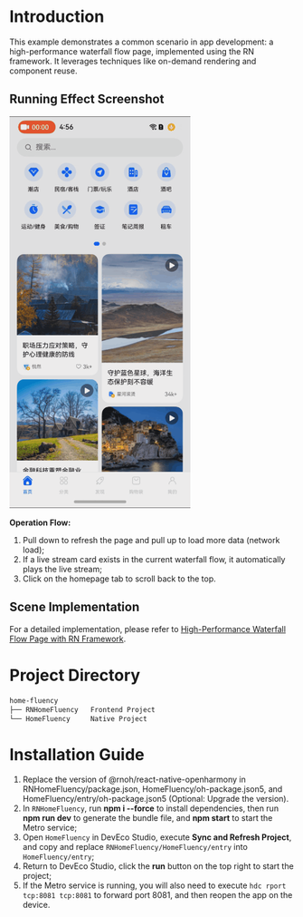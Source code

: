 # Introduction
This example demonstrates a common scenario in app development: a high-performance waterfall flow page, implemented using the RN framework. It leverages techniques like on-demand rendering and component reuse.

## Running Effect Screenshot
![](./RNHomeFluency/screenshots/home_fluency.gif)

**Operation Flow:**
1. Pull down to refresh the page and pull up to load more data (network load);
2. If a live stream card exists in the current waterfall flow, it automatically plays the live stream;
3. Click on the homepage tab to scroll back to the top.

## Scene Implementation
For a detailed implementation, please refer to [High-Performance Waterfall Flow Page with RN Framework](https://developer.huawei.com/consumer/cn/forum/topic/0202160237461682658).

# Project Directory

```
home-fluency
├── RNHomeFluency   Frontend Project
└── HomeFluency     Native Project
```

# Installation Guide
1. Replace the version of @rnoh/react-native-openharmony in RNHomeFluency/package.json, HomeFluency/oh-package.json5, and HomeFluency/entry/oh-package.json5 (Optional: Upgrade the version).
2. In `RNHomeFluency`, run **npm i --force** to install dependencies, then run **npm run dev** to generate the bundle file, and **npm start** to start the Metro service;
3. Open `HomeFluency` in DevEco Studio, execute **Sync and Refresh Project**, and copy and replace `RNHomeFluency/HomeFluency/entry` into `HomeFluency/entry`;
4. Return to DevEco Studio, click the **run** button on the top right to start the project;
5. If the Metro service is running, you will also need to execute `hdc rport tcp:8081 tcp:8081` to forward port 8081, and then reopen the app on the device.